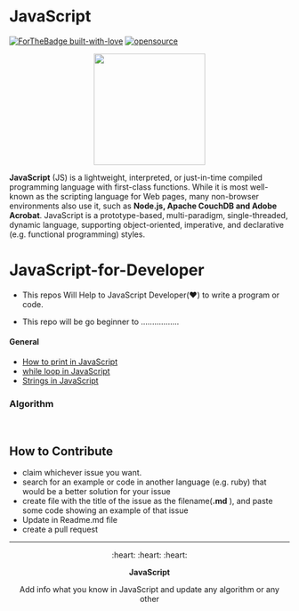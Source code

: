 # JavaScript

[![ForTheBadge built-with-love](http://ForTheBadge.com/images/badges/built-with-love.svg)](https://github.com/avsingh999/)
[![opensource](https://badges.frapsoft.com/os/v2/open-source.svg?v=103)](https://github.com/avsingh999)



<p align="center">
  <img width='200px' src="https://media0.giphy.com/media/ln7z2eWriiQAllfVcn/source.gif"/>
</p>

**JavaScript** (JS) is a lightweight, interpreted, or just-in-time compiled programming language with first-class functions. While it is most well-known as the scripting language for Web pages, many non-browser environments also use it, such as **Node.js, Apache CouchDB and Adobe Acrobat**. JavaScript is a prototype-based, multi-paradigm, single-threaded, dynamic language, supporting object-oriented, imperative, and declarative (e.g. functional programming) styles.

# JavaScript-for-Developer
- This repos Will Help to JavaScript Developer(:heart:) to write a program or code.

- This repo will be go beginner to .................

####  General
- [How to print in JavaScript](https://github.com/avsingh999/JavaScript-for-Developer/blob/main/helloWorld.js)
- [while loop in JavaScript](./whileLoop/whileLoop.md)
- [Strings in JavaScript](strings.md)


### Algorithm

<br/>

## How to Contribute
- claim whichever issue you want.
- search for an example or code in another language (e.g. ruby) that would be a better solution for your issue
- create file with the title of the issue as the filename(**.md** ), and paste some code showing an example of that issue
- Update in Readme.md file
- create a pull request



<hr/>
<p align='center'>:heart: :heart: :heart:</p>
<p align='center'> <strong>JavaScript</strong> </p>
<p align='center'>Add info what you know in JavaScript and update any algorithm or any other</p>
